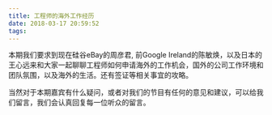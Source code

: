 ```yaml
---
title: 工程师的海外工作经历
date: 2018-03-17 20:59:52
tags:
---
```


本期我们要求到现在硅谷eBay的周彦君, 前Google Ireland的陈敏焕，以及日本的王心远来和大家一起聊聊工程师如何申请海外的工作机会，国外的公司工作环境和团队氛围，以及海外的生活。还有签证等相关事宜的攻略。

当然对于本期嘉宾有什么疑问，或者对我们的节目有任何的意见和建议，可以给我们留言，我们会认真回复每一位听众的留言。
